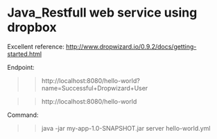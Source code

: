 # Java_Restfull web service using dropbox
Excellent reference:
http://www.dropwizard.io/0.9.2/docs/getting-started.html

Endpoint:
>>http://localhost:8080/hello-world?name=Successful+Dropwizard+User

>>http://localhost:8080/hello-world

Command:
>>java -jar my-app-1.0-SNAPSHOT.jar server hello-world.yml

